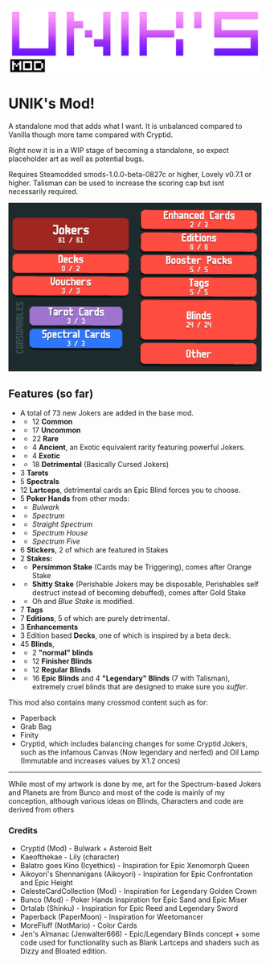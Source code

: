 
![alt text](image-2.png)
# UNIK's Mod!
A standalone mod that adds what I want. It is unbalanced compared to Vanilla though more tame compared with Cryptid.

Right now it is in a WIP stage of becoming a standalone, so expect placeholder art as well as potential bugs.

Requires Steamodded smods-1.0.0-beta-0827c or higher, Lovely v0.7.1 or higher. Talisman can be used to increase the scoring cap but isnt necessarily required.

![alt text](image-6.png)
## Features (so far)
- A total of 73 new Jokers are added in the base mod.
- - 12 **Common**
- - 17 **Uncommon** 
- - 22 **Rare**
- - 4 **Ancient**, an Exotic equivalent rarity featuring powerful Jokers.
- - 4 **Exotic**
- - 18 **Detrimental** (Basically Cursed Jokers)
- 3 **Tarots**
- 5 **Spectrals**
- 12 **Lartceps**, detrimental cards an Epic Blind forces you to choose.
- 5 **Poker Hands** from other mods:
- - *Bulwark*
- - *Spectrum*
- - *Straight Spectrum*
- - *Spectrum House*
- - *Spectrum Five*
- 6 **Stickers**, 2 of which are featured in Stakes
- 2 **Stakes:**
- - **Persimmon Stake** (Cards may be Triggering), comes after Orange Stake
- - **Shitty Stake** (Perishable Jokers may be disposable, Perishables self destruct instead of becoming debuffed), comes after Gold Stake
- - Oh and *Blue Stake* is modified.
- 7 **Tags**
- 7 **Editions**, 5 of which are purely detrimental.
- 3 **Enhancements**
- 3 Edition based **Decks**, one of which is inspired by a beta deck.
- 45 **Blinds**, 
- - 2 **"normal" blinds**
- - 12 **Finisher Blinds**
- - 12 **Regular Blinds**
- - 16 **Epic Blinds** and 4 **"Legendary" Blinds** (7 with Talisman), extremely cruel blinds that are designed to make sure you *suffer*.

This mod also contains many crossmod content such as for:
- Paperback
- Grab Bag
- Finity
- Cryptid, which includes balancing changes for some Cryptid Jokers, such as the infamous Canvas (Now legendary and nerfed) and Oil Lamp (Immutable and increases values by X1.2 onces)

------
While most of my artwork is done by me, art for the Spectrum-based Jokers and Planets are from Bunco and most of the code is mainly of my conception, although various ideas on Blinds, Characters and code are derived from others

### Credits
- Cryptid (Mod) - Bulwark + Asteroid Belt
- Kaeofthekae - Lily (character)
- Balatro goes Kino (Icyethics) - Inspiration for Epic Xenomorph Queen
- Aikoyori's Shennanigans (Aikoyori) - Inspiration for Epic Confrontation and Epic Height
- CelesteCardCollection (Mod) - Inspiration for Legendary Golden Crown
- Bunco (Mod) - Poker Hands Inspiration for Epic Sand and Epic Miser
- Ortalab (Shinku) - Inspiration for Epic Reed and Legendary Sword
- Paperback (PaperMoon) - Inspiration for Weetomancer
- MoreFluff (NotMario) - Color Cards
- Jen's Almanac (Jenwalter666) -  Epic/Legendary Blinds concept + some code used for functionality such as Blank Lartceps and shaders such as Dizzy and Bloated edition.
